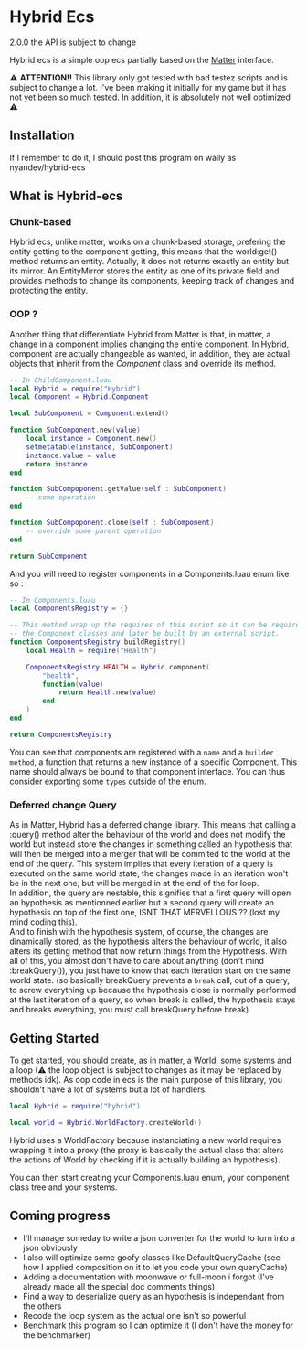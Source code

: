 # Hybrid Ecs
2.0.0
the API is subject to change

Hybrid ecs is a simple oop ecs partially based on the [Matter](https://github.com/matter-ecs/matter) interface.

⚠ **ATTENTION!!** This library only got tested with bad testez scripts and is subject to change a lot. I've been making it initially for my game but it has not yet been so much tested. In addition, it is absolutely not well optimized ⚠

## Installation
If I remember to do it, I should post this program on wally as nyandev/hybrid-ecs

## What is Hybrid-ecs

### Chunk-based
Hybrid ecs, unlike matter, works on a chunk-based storage, prefering the entity getting to the component getting, this means that the world:get() method returns an entity. Actually, it does not returns exactly an entity but its mirror. An EntityMirror stores the entity as one of its private field and provides methods to change its components, keeping track of changes and protecting the entity.

### OOP ?
Another thing that differentiate Hybrid from Matter is that, in matter, a change in a component implies changing the entire component. In Hybrid, component are actually changeable as wanted, in addition, they are actual objects that inherit from the *Component* class and override its method.

```lua
-- In ChildComponent.luau
local Hybrid = require("Hybrid")
local Component = Hybrid.Component

local SubComponent = Component:extend()

function SubComponent.new(value)
    local instance = Component.new()
    setmetatable(instance, SubComponent)
    instance.value = value
    return instance
end

function SubCompoponent.getValue(self : SubComponent)
    -- some operation
end

function SubCompoponent.clone(self : SubComponent)
    -- override some parent operation
end

return SubComponent
```

And you will need to register components in a Components.luau enum like so :
```lua
-- In Components.luau
local ComponentsRegistry = {}

-- This method wrap up the requires of this script so it can be required by
-- the Component classes and later be built by an external script.
function ComponentsRegistry.buildRegistry()
    local Health = require("Health")

    ComponentsRegistry.HEALTH = Hybrid.component(
        "health",
        function(value)
            return Health.new(value)
        end
    )
end

return ComponentsRegistry
```
You can see that components are registered with a ``name`` and a ``builder method``, a function that returns a new instance of a specific Component. This name should always be bound to that component interface. You can thus consider exporting some ``types`` outside of the enum.

### Deferred change Query
As in Matter, Hybrid has a deferred change library. This means that calling a :query() method alter the behaviour of the world and does not modify the world but instead store the changes in something called an hypothesis that will then be merged into a merger that will be commited to the world at the end of the query. This system implies that every iteration of a query is executed on the same world state, the changes made in an iteration won't be in the next one, but will be merged in at the end of the for loop.  
In addition, the query are nestable, this signifies that a first query will open an hypothesis as mentionned earlier but a second query will create an hypothesis on top of the first one, ISNT THAT MERVELLOUS ?? (lost my mind coding this).  
And to finish with the hypothesis system, of course, the changes are dinamically stored, as the hypothesis alters the behaviour of world, it also alters its getting method that now return things from the Hypothesis. With all of this, you almost don't have to care about anything (don't mind :breakQuery()), you just have to know that each iteration start on the same world state. (so basically breakQuery prevents a `break` call, out of a query, to screw everything up because the hypothesis close is normally performed at the last iteration of a query, so when break is called, the hypothesis stays and breaks everything, you must call breakQuery before break)

## Getting Started
To get started, you should create, as in matter, a World, some systems and a loop (⚠ the loop object is subject to changes as it may be replaced by methods idk). As oop code in ecs is the main purpose of this library, you shouldn't have a lot of systems but a lot of handlers.

```lua
local Hybrid = require("hybrid")

local world = Hybrid.WorldFactory.createWorld()
```

Hybrid uses a WorldFactory because instanciating a new world requires wrapping it into a proxy (the proxy is basically the actual class that alters the actions of World by checking if it is actually building an hypothesis).

You can then start creating your Components.luau enum, your component class tree and your systems.

## Coming progress
- I'll manage someday to write a json converter for the world to turn into a json obviously
- I also will optimize some goofy classes like DefaultQueryCache (see how I applied composition on it to let you code your own queryCache)
- Adding a documentation with moonwave or full-moon i forgot (I've already made all the special doc comments things)
- Find a way to deserialize query as an hypothesis is independant from the others
- Recode the loop system as the actual one isn't so powerful
- Benchmark this program so I can optimize it (I don't have the money for the benchmarker)